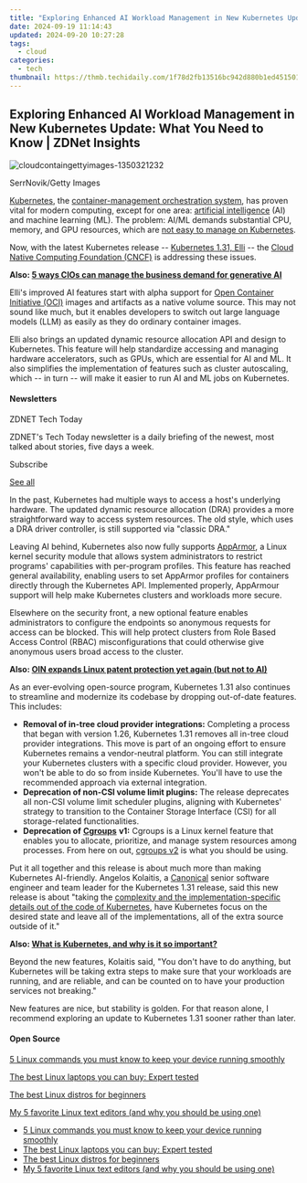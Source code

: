 ```yaml
---
title: "Exploring Enhanced AI Workload Management in New Kubernetes Update: What You Need to Know | ZDNet Insights"
date: 2024-09-19 11:14:43
updated: 2024-09-20 10:27:28
tags:
  - cloud
categories:
  - tech
thumbnail: https://thmb.techidaily.com/1f78d2fb13516bc942d880b1ed451501538b368f9a6b178eea0c04126c8f2280.jpg
---
```


## Exploring Enhanced AI Workload Management in New Kubernetes Update: What You Need to Know | ZDNet Insights

![cloudcontaingettyimages-1350321232](https://www.zdnet.com/a/img/resize/53c77a881c2c43320c363e8707dd45bf2e7ead53/2024/08/16/c788b0c4-9389-46fe-9c93-a5fe95fca04f/cloudcontaingettyimages-1350321232.jpg?auto=webp&width=1280)

SerrNovik/Getty Images

[Kubernetes](https://kubernetes.io/), the [container-management orchestration system](https://www.zdnet.com/article/what-is-kubernetes-and-why-is-it-so-important/), has proven vital for modern computing, except for one area: [artificial intelligence](https://www.zdnet.com/article/what-is-ai-heres-everything-you-need-to-know-about-artificial-intelligence/) (AI) and machine learning (ML). The problem: AI/ML demands substantial CPU, memory, and GPU resources, which are [not easy to manage on Kubernetes](https://www.kubermatic.com/blog/ai-and-machine-learning-integration-into-kubernetes/).

Now, with the latest Kubernetes release -- [Kubernetes 1.31, Elli](https://kubernetes.io/blog/2024/08/13/kubernetes-v1-31-release/) \-- the [Cloud Native Computing Foundation (CNCF)](https://www.cncf.io/) is addressing these issues.

**Also: [5 ways CIOs can manage the business demand for generative AI](https://www.zdnet.com/article/5-ways-cios-can-manage-the-business-demand-for-generative-ai/)**

Elli's improved AI features start with alpha support for [Open Container Initiative (OCI)](https://opencontainers.org/) images and artifacts as a native volume source. This may not sound like much, but it enables developers to switch out large language models (LLM) as easily as they do ordinary container images. 

Elli also brings an updated dynamic resource allocation API and design to Kubernetes. This feature will help standardize accessing and managing hardware accelerators, such as GPUs, which are essential for AI and ML. It also simplifies the implementation of features such as cluster autoscaling, which -- in turn -- will make it easier to run AI and ML jobs on Kubernetes. 

#### Newsletters

ZDNET Tech Today

ZDNET's Tech Today newsletter is a daily briefing of the newest, most talked about stories, five days a week.

 Subscribe

[See all](https://www.zdnet.com/newsletters/)

In the past, Kubernetes had multiple ways to access a host's underlying hardware. The updated dynamic resource allocation (DRA) provides a more straightforward way to access system resources. The old style, which uses a DRA driver controller, is still supported via "classic DRA."

Leaving AI behind, Kubernetes also now fully supports [AppArmor](https://apparmor.net/), a Linux kernel security module that allows system administrators to restrict programs' capabilities with per-program profiles. This feature has reached general availability, enabling users to set AppArmor profiles for containers directly through the Kubernetes API. Implemented properly, AppArmour support will help make Kubernetes clusters and workloads more secure. 

Elsewhere on the security front, a new optional feature enables administrators to configure the endpoints so anonymous requests for access can be blocked. This will help protect clusters from Role Based Access Control (RBAC) misconfigurations that could otherwise give anonymous users broad access to the cluster.

**Also: [OIN expands Linux patent protection yet again (but not to AI)](https://www.zdnet.com/article/oin-expands-linux-patent-protection-yet-again-but-not-to-ai/)**

As an ever-evolving open-source program, Kubernetes 1.31 also continues to streamline and modernize its codebase by dropping out-of-date features. This includes: 

* **Removal of in-tree cloud provider integrations:** Completing a process that began with version 1.26, Kubernetes 1.31 removes all in-tree cloud provider integrations. This move is part of an ongoing effort to ensure Kubernetes remains a vendor-neutral platform. You can still integrate your Kubernetes clusters with a specific cloud provider. However, you won't be able to do so from inside Kubernetes. You'll have to use the recommended approach via external integration.
* **Deprecation of non-CSI volume limit plugins:** The release deprecates all non-CSI volume limit scheduler plugins, aligning with Kubernetes' strategy to transition to the Container Storage Interface (CSI) for all storage-related functionalities.
* **Deprecation of** [**Cgroups**](https://man7.org/linux/man-pages/man7/cgroups.7.html) **v1:** Cgroups is a Linux kernel feature that enables you to allocate, prioritize, and manage system resources among processes. From here on out, [cgroups v2](https://kubernetes.io/docs/concepts/architecture/cgroups/) is what you should be using.

Put it all together and this release is about much more than making Kubernetes AI-friendly. Angelos Kolaitis, a [Canonical](https://canonical.com/) senior software engineer and team leader for the Kubernetes 1.31 release, said this new release is about "taking the [complexity and the implementation-specific details out of the code of Kubernetes](https://kubernetespodcast.com/episode/233-kubernetes-1.31/), have Kubernetes focus on the desired state and leave all of the implementations, all of the extra source outside of it."

**Also: [What is Kubernetes, and why is it so important?](https://www.zdnet.com/article/what-is-kubernetes-and-why-is-it-so-important/)**

Beyond the new features, Kolaitis said, "You don't have to do anything, but Kubernetes will be taking extra steps to make sure that your workloads are running, and are reliable, and can be counted on to have your production services not breaking." 

New features are nice, but stability is golden. For that reason alone, I recommend exploring an update to Kubernetes 1.31 sooner rather than later. 

#### Open Source

[5 Linux commands you must know to keep your device running smoothly](https://www.zdnet.com/article/5-linux-commands-you-must-know-to-keep-your-device-running-smoothly/ "5 Linux commands you must know to keep your device running smoothly")

[The best Linux laptops you can buy: Expert tested](https://www.zdnet.com/article/best-linux-laptop/ "The best Linux laptops you can buy: Expert tested")

[The best Linux distros for beginners](https://www.zdnet.com/article/best-linux-desktops-for-beginners/ "The best Linux distros for beginners")

[My 5 favorite Linux text editors (and why you should be using one)](https://www.zdnet.com/article/my-favorite-linux-text-editors-and-why-you-should-be-using-one/ "My 5 favorite Linux text editors (and why you should be using one)")

* [5 Linux commands you must know to keep your device running smoothly](https://www.zdnet.com/article/5-linux-commands-you-must-know-to-keep-your-device-running-smoothly/ "5 Linux commands you must know to keep your device running smoothly")
* [The best Linux laptops you can buy: Expert tested](https://www.zdnet.com/article/best-linux-laptop/ "The best Linux laptops you can buy: Expert tested")
* [The best Linux distros for beginners](https://www.zdnet.com/article/best-linux-desktops-for-beginners/ "The best Linux distros for beginners")
* [My 5 favorite Linux text editors (and why you should be using one)](https://www.zdnet.com/article/my-favorite-linux-text-editors-and-why-you-should-be-using-one/ "My 5 favorite Linux text editors (and why you should be using one)")

<ins class="adsbygoogle"
     style="display:block"
     data-ad-format="autorelaxed"
     data-ad-client="ca-pub-7571918770474297"
     data-ad-slot="1223367746"></ins>



<ins class="adsbygoogle"
     style="display:block"
     data-ad-client="ca-pub-7571918770474297"
     data-ad-slot="8358498916"
     data-ad-format="auto"
     data-full-width-responsive="true"></ins>
